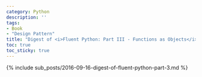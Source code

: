 ```yaml
---
category: Python
description: ''
tags:
- Book
- "Design Pattern"
title: "Digest of <i>Fluent Python: Part III - Functions as Objects</i>"
toc: true
toc_sticky: true
---
```


{% include sub_posts/2016-09-16-digest-of-fluent-python-part-3.md %}
